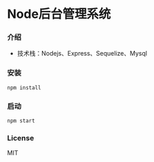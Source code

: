 # Node后台管理系统

### 介绍
- 技术栈：Nodejs、Express、Sequelize、Mysql

### 安装
```
npm install
```

### 启动
```
npm start
```

### License
MIT
